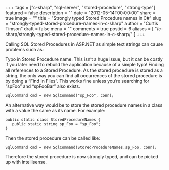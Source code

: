 +++
tags = ["c-sharp", "sql-server", "stored-procedure", "strong-type"]
featured = false
description = ""
date = "2012-05-14T00:00:00"
share = true
image = ""
title = "Strongly typed Stored Procedure names in C#"
slug = "strongly-typed-stored-procedure-names-in-c-sharp"
author = "Curtis Timson"
draft = false
menu = ""
comments = true
postid = 6
aliases = [
    "/c-sharp/strongly-typed-stored-procedure-names-in-c-sharp/"
]
+++

Calling SQL Stored Procedures in ASP.NET as simple text strings can cause problems such as:

Typo in Stored Procedure name. This isn’t a huge issue, but it can be costly if you later need to rebuild the application because of a simple typo!
Finding all references to a Stored Procedure. As the stored procedure is stored as a string, the only way you can find all occurrences of the stored procedure is by doing a “Find In Files”. This works fine unless you’re searching for “spFoo” and “spFooBar” also exists.

~~~~
SqlCommand cmd = new SqlCommand("sp_Foo", conn);
~~~~

An alternative way would be to store the stored procedure names in a class with a value the same as its name. For example:

~~~~
public static class StoredProcedureNames {      
   public static string sp_Foo = "sp_Foo";    
}
~~~~

Then the stored procedure can be called like:

~~~~
SqlCommand cmd = new SqlCommand(StoredProcedureNames.sp_Foo, conn);
~~~~

Therefore the stored procedure is now strongly typed, and can be picked up with intellisense.

